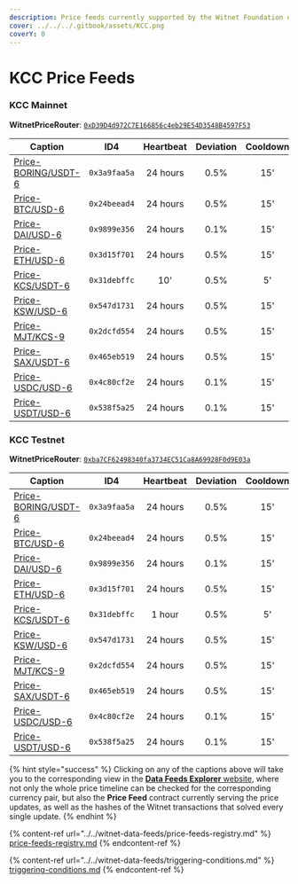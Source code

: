 ```yaml
---
description: Price feeds currently supported by the Witnet Foundation on KCC networks
cover: ../../../.gitbook/assets/KCC.png
coverY: 0
---
```


# KCC Price Feeds

### KCC Mainnet

**WitnetPriceRouter**: [`0xD39D4d972C7E166856c4eb29E54D3548B4597F53`](https://scan.kcc.io/address/0xD39D4d972C7E166856c4eb29E54D3548B4597F53/read-contract)

| **Caption**                                                                | **ID4**      | **Heartbeat** | **Deviation** | **Cooldown** |
| -------------------------------------------------------------------------- | ------------ | :-----------: | :-----------: | :----------: |
| [Price-BORING/USDT-6](https://feeds.witnet.io/feeds/kcc-mainnet\_boring-usdt\_6)|`0x3a9faa5a`| 24 hours   |      0.5%     |      15'     |
| [Price-BTC/USD-6](https://feeds.witnet.io/feeds/kcc-mainnet\_btc-usd\_6)   | `0x24beead4` |    24 hours   |      0.5%     |      15'     |
| [Price-DAI/USD-6](https://feeds.witnet.io/feeds/kcc-mainnet\_dai-usd\_6)   | `0x9899e356` |    24 hours   |      0.1%     |      15'     |
| [Price-ETH/USD-6](https://feeds.witnet.io/feeds/kcc-mainnet\_eth-usd\_6)   | `0x3d15f701` |    24 hours   |      0.5%     |      15'     |
| [Price-KCS/USDT-6](https://feeds.witnet.io/feeds/kcc-mainnet\_kcs-usdt\_6) | `0x31debffc` |      10'      |      0.5%     |      5'      |
| [Price-KSW/USD-6](https://feeds.witnet.io/feeds/kcc-mainnet\_ksw-usd\_6)   | `0x547d1731` |    24 hours   |      0.5%     |      15'     |
| [Price-MJT/KCS-9](https://feeds.witnet.io/feeds/kcc-mainnet\_mjt-kcs\_9)   | `0x2dcfd554` |    24 hours   |      0.5%     |      15'     |
| [Price-SAX/USDT-6](https://feeds.witnet.io/feeds/kcc-mainnet\_sax-usdt\_6) | `0x465eb519` |    24 hours   |      0.5%     |      15'     |
| [Price-USDC/USD-6](https://feeds.witnet.io/feeds/kcc-mainnet\_usdc-usd\_6) | `0x4c80cf2e` |    24 hours   |      0.1%     |      15'     |
| [Price-USDT/USD-6](https://feeds.witnet.io/feeds/kcc-mainnet\_usdt-usd\_6) | `0x538f5a25` |    24 hours   |      0.1%     |      15'     |

### KCC Testnet

**WitnetPriceRouter**: [`0xba7CF62498340fa3734EC51Ca8A69928F0d9E03a`](https://scan-testnet.kcc.network/address/0xba7CF62498340fa3734EC51Ca8A69928F0d9E03a/read-contract)

| **Caption**                                                                | **ID4**      | **Heartbeat** | **Deviation** | **Cooldown** |
| -------------------------------------------------------------------------- | ------------ | :-----------: | :-----------: | :----------: |
| [Price-BORING/USDT-6](https://feeds.witnet.io/feeds/kcc-testnet\_boring-usdt\_6)|`0x3a9faa5a`| 24 hours   |      0.5%     |      15'     |
| [Price-BTC/USD-6](https://feeds.witnet.io/feeds/kcc-testnet\_btc-usd\_6)   | `0x24beead4` |    24 hours   |      0.5%     |      15'     |
| [Price-DAI/USD-6](https://feeds.witnet.io/feeds/kcc-testnet\_dai-usd\_6)   | `0x9899e356` |    24 hours   |      0.1%     |      15'     |
| [Price-ETH/USD-6](https://feeds.witnet.io/feeds/kcc-testnet\_eth-usd\_6)   | `0x3d15f701` |    24 hours   |      0.5%     |      15'     |
| [Price-KCS/USDT-6](https://feeds.witnet.io/feeds/kcc-testnet\_kcs-usdt\_6) | `0x31debffc` |     1 hour    |      0.5%     |      5'      |
| [Price-KSW/USD-6](https://feeds.witnet.io/feeds/kcc-testnet\_ksw-usd\_6)   | `0x547d1731` |    24 hours   |      0.5%     |      15'     |
| [Price-MJT/KCS-9](https://feeds.witnet.io/feeds/kcc-testnet\_mjt-kcs\_9)   | `0x2dcfd554` |    24 hours   |      0.5%     |      15'     |
| [Price-SAX/USDT-6](https://feeds.witnet.io/feeds/kcc-testnet\_sax-usdt\_6) | `0x465eb519` |    24 hours   |      0.5%     |      15'     |
| [Price-USDC/USD-6](https://feeds.witnet.io/feeds/kcc-testnet\_usdc-usd\_6) | `0x4c80cf2e` |    24 hours   |      0.1%     |      15'     |
| [Price-USDT/USD-6](https://feeds.witnet.io/feeds/kcc-testnet\_usdt-usd\_6) | `0x538f5a25` |    24 hours   |      0.1%     |      15'     |

{% hint style="success" %}
Clicking on any of the captions above will take you to the corresponding view in the [**Data Feeds Explorer** website](https://feeds.witnet.io), where not only the whole price timeline can be checked for the corresponding currency pair, but also the **Price Feed** contract currently serving the price updates, as well as the hashes of the Witnet transactions that solved every single update.
{% endhint %}

{% content-ref url="../../witnet-data-feeds/price-feeds-registry.md" %}
[price-feeds-registry.md](../../witnet-data-feeds/price-feeds-registry.md)
{% endcontent-ref %}

{% content-ref url="../../witnet-data-feeds/triggering-conditions.md" %}
[triggering-conditions.md](../../witnet-data-feeds/triggering-conditions.md)
{% endcontent-ref %}
